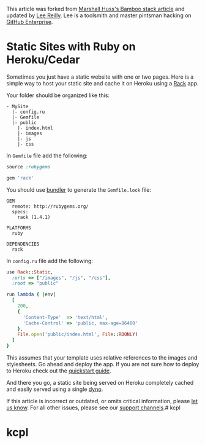 This article was forked from [Marshall Huss's Bamboo stack article](https://devcenter.heroku.com/articles/static-sites-on-heroku) and updated by [Lee Reilly](http://www.leereilly.net). Lee is a toolsmith and master pintsman hacking on [GitHub Enterprise](https://enterprise.github.com).

# Static Sites with Ruby on Heroku/Cedar

Sometimes you just have a static website with one or two pages. Here is a simple way to host your static site and cache it on Heroku using a [Rack](http://rack.rubyforge.org/) app.

Your folder should be organized like this:

```
- MySite
  |- config.ru
  |- Gemfile
  |- public
    |- index.html
    |- images
    |- js
    |- css
```

In `Gemfile` file add the following:

```ruby
source :rubygems

gem 'rack'
```

You should use [bundler](https://devcenter.heroku.com/articles/bundler) to generate the `Gemfile.lock` file:

```
GEM
  remote: http://rubygems.org/
  specs:
    rack (1.4.1)

PLATFORMS
  ruby

DEPENDENCIES
  rack
```

In `config.ru` file add the following:

```ruby
use Rack::Static,
  :urls => ["/images", "/js", "/css"],
  :root => "public"

run lambda { |env|
  [
    200,
    {
      'Content-Type'  => 'text/html',
      'Cache-Control' => 'public, max-age=86400'
    },
    File.open('public/index.html', File::RDONLY)
  ]
}
```

This assumes that your template uses relative references to the images and stylesheets. Go ahead and deploy the app. If you are not sure how to deploy to Heroku check out the [quickstart guide](https://devcenter.heroku.com/articles/quickstart).

And there you go, a static site being served on Heroku completely cached and easily served using a single [dyno](https://devcenter.heroku.com/articles/dynos).

If this article is incorrect or outdated, or omits critical information, please [let us know](https://devcenter.heroku.com/articles/static-sites-on-heroku#). For all other issues, please see our [support channels](https://devcenter.heroku.com/articles/support-channels).# kcpl
# kcpl
